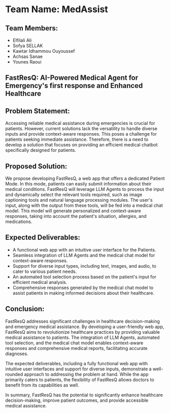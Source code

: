 # Team Name: MedAssist

## Team Members:
- Elfilali Ali
- Sofya SELLAK
- Kawtar Idhammou Ouyoussef
- Achsas Sanae
- Younes Raoui

## FastResQ: AI-Powered Medical Agent for Emergency's first response and Enhanced Healthcare

## Problem Statement:
Accessing reliable medical assistance during emergencies is crucial for patients. However, current solutions lack the versatility to handle diverse inputs and provide context-aware responses. This poses a challenge for patients seeking immediate assistance. Therefore, there is a need to develop a solution that focuses on providing an efficient medical chatbot specifically designed for patients.

## Proposed Solution:
We propose developing FastResQ, a web app that offers a dedicated Patient Mode. In this mode, patients can easily submit information about their medical conditions. FastResQ will leverage LLM Agents to process the input and dynamically select the relevant tools required, such as image captioning tools and natural language processing modules. The user's input, along with the output from these tools, will be fed into a medical chat model. This model will generate personalized and context-aware responses, taking into account the patient's situation, allergies, and medications.

## Expected Deliverables:
- A functional web app with an intuitive user interface for the Patients.
- Seamless integration of LLM Agents and the medical chat model for context-aware responses.
- Support for diverse input types, including text, images, and audio, to cater to various patient needs.
- An automated tool selection process based on the patient's input for efficient medical analysis.
- Comprehensive responses generated by the medical chat model to assist patients in making informed decisions about their healthcare.

## Conclusion:
FastResQ addresses significant challenges in healthcare decision-making and emergency medical assistance. By developing a user-friendly web app, FastResQ aims to revolutionize healthcare practices by providing valuable medical assistance to patients. The integration of LLM Agents, automated tool selection, and the medical chat model enables context-aware responses and comprehensive medical reports, facilitating accurate diagnoses.

The expected deliverables, including a fully functional web app with intuitive user interfaces and support for diverse inputs, demonstrate a well-rounded approach to addressing the problem at hand. While the app primarily caters to patients, the flexibility of FastResQ allows doctors to benefit from its capabilities as well.

In summary, FastResQ has the potential to significantly enhance healthcare decision-making, improve patient outcomes, and provide accessible medical assistance.